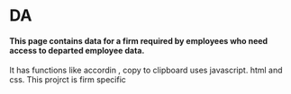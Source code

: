 # DA <Data Access>
#### This page contains data for a firm required by employees who need access to departed employee data. 

It has functions like accordin , copy to clipboard uses javascript. html and css. 
This projrct is firm specific
